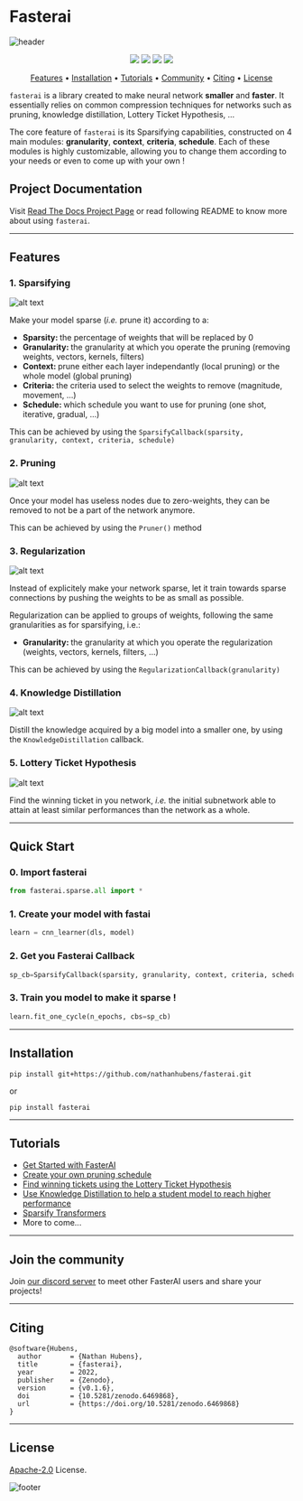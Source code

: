 # Fasterai



![header](https://capsule-render.vercel.app/api?type=waving&color=008080&height=300&section=header&text=fasterai%20&fontSize=90&animation=fadeIn&fontAlignY=38&desc=A%20Library%20to%20make%20smaller%20and%20faster%20neural%20networks&descAlignY=51&descAlign=62)

<p align="center">
    <a href="https://pypi.org/project/fasterai/"><img src="https://img.shields.io/pypi/v/fasterai?color=%235BAFAF"></a>
    <a href="https://pypi.org/project/fasterai/"><img src="https://static.pepy.tech/personalized-badge/fasterai?color=%235BAFAFperiod=total&units=international_system&left_color=grey&right_color=%235BAFAF&left_text=downloads"></a>
    <a href="https://opensource.org/licenses/MIT"><img src="https://img.shields.io/github/license/nathanhubens/fasterai?color=%235bafaf"></a>
    <a href="https://pypi.org/project/fasterai/"><img src="https://img.shields.io/badge/DOI-10.5281%2Fzenodo.6469868-y?color=%235BAFAF"></a>
</p>


<p align="center">
  <a href="#features">Features</a> •
  <a href="#installation">Installation</a> •
  <a href="#tutorials">Tutorials</a> •
  <a href="#join-the-community">Community</a> •
  <a href="#citing">Citing</a> •
  <a href="#license">License</a>
</p>

`fasterai` is a library created to make neural network **smaller** and **faster**. It essentially relies on common compression techniques for networks such as pruning, knowledge distillation, Lottery Ticket Hypothesis, ...

The core feature of `fasterai` is its Sparsifying capabilities, constructed on 4 main modules: **granularity**, **context**, **criteria**, **schedule**. Each of these modules is highly customizable, allowing you to change them according to your needs or even to come up with your own !

## Project Documentation

Visit [Read The Docs Project Page](https://nathanhubens.github.io/fasterai/) or read following README to know more about using `fasterai`.

---

##  Features

### 1. Sparsifying

![alt text](nbs/imgs/sparsification.png "Sparsification")

Make your model sparse (*i.e.* prune it) according to a:
- <b>Sparsity: </b> the percentage of weights that will be replaced by 0
- <b>Granularity: </b> the granularity at which you operate the pruning (removing weights, vectors, kernels, filters)
- <b>Context: </b> prune either each layer independantly (local pruning) or the whole model (global pruning)
- <b>Criteria: </b> the criteria used to select the weights to remove (magnitude, movement, ...)
- <b>Schedule: </b> which schedule you want to use for pruning (one shot, iterative, gradual, ...)

This can be achieved by using the `SparsifyCallback(sparsity, granularity, context, criteria, schedule)`

### 2. Pruning

![alt text](nbs/imgs/pruning_readme.png "Pruning")

Once your model has useless nodes due to zero-weights, they can be removed to not be a part of the network anymore.

This can be achieved by using the `Pruner()` method

### 3. Regularization

![alt text](nbs/imgs/regularization.png "Regularization")

Instead of explicitely make your network sparse, let it train towards sparse connections by pushing the weights to be as small as possible.

Regularization can be applied to groups of weights, following the same granularities as for sparsifying, i.e.:
- <b>Granularity: </b> the granularity at which you operate the regularization (weights, vectors, kernels, filters, ...)

This can be achieved by using the `RegularizationCallback(granularity)`

### 4. Knowledge Distillation

![alt text](nbs/imgs/distillation.png "Distillation")

Distill the knowledge acquired by a big model into a smaller one, by using the `KnowledgeDistillation` callback.

### 5. Lottery Ticket Hypothesis

![alt text](nbs/imgs/LTH.png "Lottery Ticket Hypothesis")

Find the winning ticket in you network, *i.e.* the initial subnetwork able to attain at least similar performances than the network as a whole.

---

##  Quick Start

### 0. Import fasterai

```python
from fasterai.sparse.all import *
```

### 1. Create your model with fastai

```python
learn = cnn_learner(dls, model)
```

### 2. Get you Fasterai Callback

```python
sp_cb=SparsifyCallback(sparsity, granularity, context, criteria, schedule)
```

### 3. Train you model to make it sparse !

```python
learn.fit_one_cycle(n_epochs, cbs=sp_cb)
```

---

##  Installation


```
pip install git+https://github.com/nathanhubens/fasterai.git
```

or 

```
pip install fasterai
```

---

## Tutorials

- [Get Started with FasterAI](https://nathanhubens.github.io/fasterai/quickstart.html)
- [Create your own pruning schedule](https://nathanhubens.github.io/fasterai/tutorial.schedules.html)
- [Find winning tickets using the Lottery Ticket Hypothesis](https://nathanhubens.github.io/fasterai/tutorial.lottery_ticket.html)
- [Use Knowledge Distillation to help a student model to reach higher performance](https://nathanhubens.github.io/fasterai/tutorial.knowledge_distillation.html)
- [Sparsify Transformers](https://nathanhubens.github.io/fasterai/tutorial.transformers.html)
- More to come...

---

## Join the community

Join [our discord server](https://discord.gg/32BwhJSB9u) to meet other FasterAI users and share your projects!

---

##  Citing
```
@software{Hubens,
  author       = {Nathan Hubens},
  title        = {fasterai},
  year         = 2022,
  publisher    = {Zenodo},
  version      = {v0.1.6},
  doi          = {10.5281/zenodo.6469868},
  url          = {https://doi.org/10.5281/zenodo.6469868}
}
```

---

## License

[Apache-2.0](https://www.apache.org/licenses/) License.

![footer](https://capsule-render.vercel.app/api?type=waving&color=008080&height=100&section=footer)

